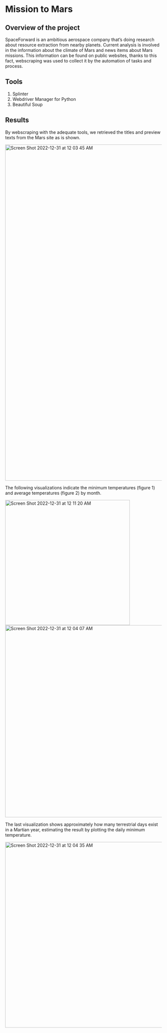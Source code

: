 # Mission to Mars

## Overview of the project

SpaceForward is an ambitious aerospace company that’s doing research about resource extraction from nearby planets. Current analysis is involved in the information about the climate of Mars and news items about Mars missions. This information can be found on public websites, thanks to this fact, webscraping was used to collect it by the automation of tasks and process. 

## Tools
1. Splinter
2. Webdriver Manager for Python
3. Beautiful Soup

## Results 

By webscraping with the adequate tools, we retrieved the titles and preview texts from the Mars site as is shown.

<img width="1077" alt="Screen Shot 2022-12-31 at 12 03 45 AM" src="https://user-images.githubusercontent.com/113856917/210126978-90446edc-fbff-406b-920c-95a711fe230f.png">

The following visualizations indicate the minimum temperatures (figure 1) and average temperatures (figure 2) by month. 

<img width="401" alt="Screen Shot 2022-12-31 at 12 11 20 AM" src="https://user-images.githubusercontent.com/113856917/210127092-ce20a346-ad9c-49db-b8c6-c560613eefdf.png">

<img width="616" alt="Screen Shot 2022-12-31 at 12 04 07 AM" src="https://user-images.githubusercontent.com/113856917/210127110-217185fc-e802-44d4-af2a-a23fe23f17b6.png">

The last visualization shows approximately how many terrestrial days exist in a Martian year, estimating the result by plotting the daily minimum temperature.

<img width="595" alt="Screen Shot 2022-12-31 at 12 04 35 AM" src="https://user-images.githubusercontent.com/113856917/210127173-dadc03f0-66a8-45ed-bfe7-fa2bbca19f9a.png">



